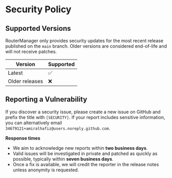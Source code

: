 # Security Policy

## Supported Versions

RouterManager only provides security updates for the most recent release
published on the `main` branch. Older versions are considered end-of-life
and will not receive patches.

| Version | Supported |
| ------- | --------- |
| Latest  | :white_check_mark: |
| Older releases | :x: |

## Reporting a Vulnerability

If you discover a security issue, please create a new issue on GitHub and
prefix the title with `[SECURITY]`. If your report includes sensitive
information, you can alternatively email
`34679121+amiralhafiz@users.noreply.github.com`.

**Response times**

* We aim to acknowledge new reports within **two business days**.
* Valid issues will be investigated in private and patched as quickly as
  possible, typically within **seven business days**.
* Once a fix is available, we will credit the reporter in the release notes
  unless anonymity is requested.
